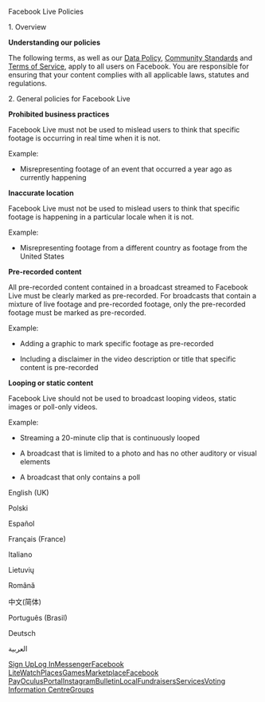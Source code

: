 Facebook Live Policies

1\. Overview

**Understanding our policies**

The following terms, as well as our [Data Policy](https://www.facebook.com/about/privacy/), [Community Standards](https://www.facebook.com/communitystandards/) and [Terms of Service](https://www.facebook.com/legal/terms), apply to all users on Facebook. You are responsible for ensuring that your content complies with all applicable laws, statutes and regulations.

2\. General policies for Facebook Live

**Prohibited business practices**

Facebook Live must not be used to mislead users to think that specific footage is occurring in real time when it is not.

Example:

*   Misrepresenting footage of an event that occurred a year ago as currently happening

**Inaccurate location**

Facebook Live must not be used to mislead users to think that specific footage is happening in a particular locale when it is not.

Example:

*   Misrepresenting footage from a different country as footage from the United States

**Pre-recorded content**

All pre-recorded content contained in a broadcast streamed to Facebook Live must be clearly marked as pre-recorded. For broadcasts that contain a mixture of live footage and pre-recorded footage, only the pre-recorded footage must be marked as pre-recorded.

Example:

*   Adding a graphic to mark specific footage as pre-recorded

*   Including a disclaimer in the video description or title that specific content is pre-recorded

**Looping or static content**

Facebook Live should not be used to broadcast looping videos, static images or poll-only videos.

Example:

*   Streaming a 20-minute clip that is continuously looped

*   A broadcast that is limited to a photo and has no other auditory or visual elements

*   A broadcast that only contains a poll

English (UK)

Polski

Español

Français (France)

Italiano

Lietuvių

Română

中文(简体)

Português (Brasil)

Deutsch

العربية

[Sign Up](https://www.facebook.com/reg/)[Log In](https://www.facebook.com/login/)[Messenger](https://l.facebook.com/l.php?u=https%3A%2F%2Fmessenger.com%2F&h=AT0OLey_tvnGhDQPkleiVPzMNMaeE-QPo-UBdu7ZSwNpzdu6qLF4ea1zlFBooDzqNCU2XrDRzxr1SfB2C8sSNtV3LsvXxSTFTC8OI9Dc4291TuCeqkGHTp5Xn3iULn60AC3Iu9Dsl8sJF5XO4XW7htyTm4rnS_BNW9A7iQ)[Facebook Lite](https://www.facebook.com/lite/)[Watch](https://en-gb.facebook.com/watch/)[Places](https://www.facebook.com/places/)[Games](https://www.facebook.com/games/)[Marketplace](https://www.facebook.com/marketplace/)[Facebook Pay](https://pay.facebook.com/)[Oculus](https://l.facebook.com/l.php?u=https%3A%2F%2Fwww.oculus.com%2F&h=AT0OLey_tvnGhDQPkleiVPzMNMaeE-QPo-UBdu7ZSwNpzdu6qLF4ea1zlFBooDzqNCU2XrDRzxr1SfB2C8sSNtV3LsvXxSTFTC8OI9Dc4291TuCeqkGHTp5Xn3iULn60AC3Iu9Dsl8sJF5XO4XW7htyTm4rnS_BNW9A7iQ)[Portal](https://portal.facebook.com/)[Instagram](https://l.facebook.com/l.php?u=https%3A%2F%2Fwww.instagram.com%2F&h=AT0OLey_tvnGhDQPkleiVPzMNMaeE-QPo-UBdu7ZSwNpzdu6qLF4ea1zlFBooDzqNCU2XrDRzxr1SfB2C8sSNtV3LsvXxSTFTC8OI9Dc4291TuCeqkGHTp5Xn3iULn60AC3Iu9Dsl8sJF5XO4XW7htyTm4rnS_BNW9A7iQ)[Bulletin](https://www.bulletin.com/)[Local](https://www.facebook.com/local/lists/245019872666104/)[Fundraisers](https://www.facebook.com/fundraisers/)[Services](https://www.facebook.com/biz/directory/)[Voting Information Centre](https://www.facebook.com/votinginformationcenter/?entry_point=c2l0ZQ%3D%3D)[Groups](https://www.facebook.com/groups/explore/)
